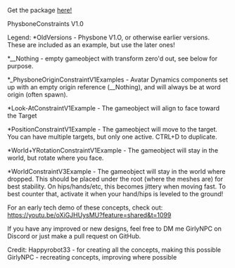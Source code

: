 Get the package [here!](https://www.matthewherber.com/PhysboneConstraints/)

PhysboneConstraints V1.0

Legend:
*OldVersions - Physbone V1.O, or otherwise earlier versions. These are included as an example, but use the later ones!

*__Nothing - empty gameobject with transform zero'd out, see below for purpose.

*_PhysboneOriginConstraintV1Examples - Avatar Dynamics components set up with an empty origin reference (__Nothing), and will always be at word origin (often spawn).

*Look-AtConstraintV1Example - The gameobject will align to face toward the Target

*PositionConstraintV1Example - The gameobject will move to the target. You can have multiple targets, but only one active. CTRL+D to duplicate.

*World+YRotationConstraintV1Example - The gameobject will stay in the world, but rotate where you face.

*WorldConstraintV3Example - The gameobject will stay in the world where dropped.
This should be placed under the root (where the meshes are) for best stability.
On hips/hands/etc, this becomes jittery when moving fast. To best counter that, activate it when your hand/hips is leveled to the ground!


For an early tech demo of these concepts, check out: https://youtu.be/oXiGJHUysMU?feature=shared&t=1099

If you have any improved or new designs, feel free to DM me GirlyNPC on Discord or just make a pull request on GitHub.

Credit:
Happyrobot33 - for creating all the concepts, making this possible
GirlyNPC - recreating concepts, improving where possible
